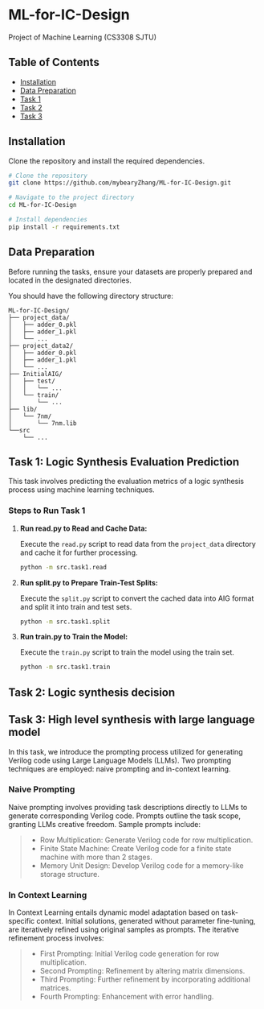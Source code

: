 # ML-for-IC-Design
Project of Machine Learning (CS3308 SJTU)



## Table of Contents

- [Installation](#installation)
- [Data Preparation](#data-preparation)
- [Task 1](#task-1-logic-synthesis-evaluation-prediction)
- [Task 2](#task-2-logic-synthesis-decision)
- [Task 3](#task-3-high-level-synthesis-with-large-language-model)


## Installation

Clone the repository and install the required dependencies.

```bash
# Clone the repository
git clone https://github.com/mybearyZhang/ML-for-IC-Design.git

# Navigate to the project directory
cd ML-for-IC-Design

# Install dependencies
pip install -r requirements.txt
```

## Data Preparation
Before running the tasks, ensure your datasets are properly prepared and located in the designated directories.

You should have the following directory structure:

```plaintext
ML-for-IC-Design/
├── project_data/
│   ├── adder_0.pkl
│   ├── adder_1.pkl
│   └── ...
├── project_data2/
│   ├── adder_0.pkl
│   ├── adder_1.pkl
│   └── ...
├── InitialAIG/
│   ├── test/
│   │   └── ...
│   └── train/
│       └── ...
├── lib/
│   └── 7nm/
│       └── 7nm.lib
└──src
    └── ...
```

## Task 1: Logic Synthesis Evaluation Prediction

This task involves predicting the evaluation metrics of a logic synthesis process using machine learning techniques. 

### Steps to Run Task 1

1. **Run read.py to Read and Cache Data:**

   Execute the `read.py` script to read data from the `project_data` directory and cache it for further processing.

   ```bash
   python -m src.task1.read
   ```

2. **Run split.py to Prepare Train-Test Splits:** 

   Execute the `split.py` script to convert the cached data into AIG format and split it into train and test sets.

   ```bash
   python -m src.task1.split
   ```

3. **Run train.py to Train the Model:**

   Execute the `train.py` script to train the model using the train set.

   ```bash
   python -m src.task1.train
   ```

## Task 2: Logic synthesis decision


## Task 3: High level synthesis with large language model
In this task, we introduce the prompting process utilized for generating Verilog code using Large Language Models (LLMs). Two prompting techniques are employed: naive prompting and in-context learning.

### Naive Prompting
Naive prompting involves providing task descriptions directly to LLMs to generate corresponding Verilog code. Prompts outline the task scope, granting LLMs creative freedom. Sample prompts include:

> + Row Multiplication: Generate Verilog code for row multiplication.
> + Finite State Machine: Create Verilog code for a finite state machine with more than 2 stages.
> + Memory Unit Design: Develop Verilog code for a memory-like storage structure.

### In Context Learning
In Context Learning entails dynamic model adaptation based on task-specific context. Initial solutions, generated without parameter fine-tuning, are iteratively refined using original samples as prompts. The iterative refinement process involves:

> + First Prompting: Initial Verilog code generation for row multiplication.
> + Second Prompting: Refinement by altering matrix dimensions.
> + Third Prompting: Further refinement by incorporating additional matrices.
> + Fourth Prompting: Enhancement with error handling.
